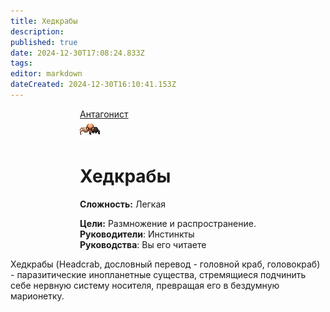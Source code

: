 ```yaml
---
title: Хедкрабы
description: 
published: true
date: 2024-12-30T17:08:24.833Z
tags: 
editor: markdown
dateCreated: 2024-12-30T16:10:41.153Z
---
```


<div style="display: flex; justify-content: center;">
<div class="roles-passport antag">
  <div class="title antag"><a href="/roles/antagonists">Антагонист</a></div>
  <div>
    <div><div><img src="/roles/headcrabs.png"></div></div>
  <div><div>
    <h1>Хедкрабы</h1>
    <p><strong>Сложность:</strong> Легкая</p>
    <strong>Цели:</strong> Размножение и распространение.<br>
    <b>Руководители</b>:  Инстинкты<br>
    <b>Руководства</b>: Вы его читаете
  </div></div>
  </div>
</div>
</div>

Хедкрабы (Headcrab, дословный перевод - головной краб, головокраб) - паразитические инопланетные существа, стремящиеся подчинить себе нервную систему носителя, превращая его в бездумную марионетку. 



<div class="table"></div>